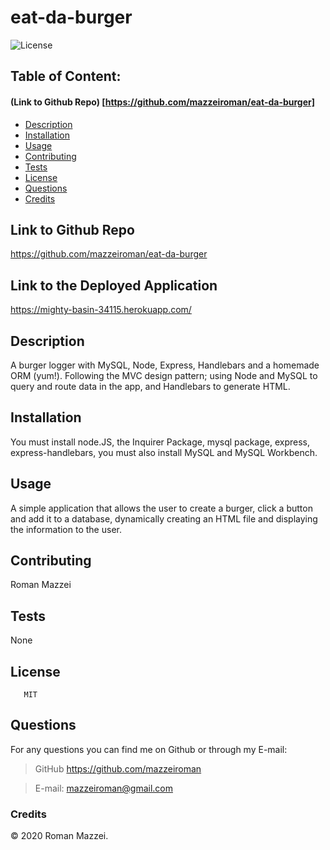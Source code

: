 # eat-da-burger

![License](https://img.shields.io/badge/License-MIT-blue.svg "License Badge")
## Table of Content: 
#### (Link to Github Repo) [https://github.com/mazzeiroman/eat-da-burger]
- [Description](#description)
- [Installation](#installation)
- [Usage](#usage)
- [Contributing](#Contributing)
- [Tests](#tests)
- [License](#license)
- [Questions](#Questions)
- [Credits](#credits)


## Link to Github Repo
https://github.com/mazzeiroman/eat-da-burger

## Link to the Deployed Application
 https://mighty-basin-34115.herokuapp.com/

## Description
 A burger logger with MySQL, Node, Express, Handlebars and a homemade ORM (yum!). Following the MVC design pattern; using Node and MySQL to query and route data in the app, and Handlebars to generate HTML.
 
## Installation 
 You must install node.JS, the Inquirer Package, mysql package, express, express-handlebars, you must also install MySQL and MySQL Workbench.

## Usage
 A simple application that allows the user to create a burger, click a button and add it to a database, dynamically creating an HTML file and displaying the information to the user. 

## Contributing
 Roman Mazzei

## Tests
 None

## License
       MIT
  
## Questions
For any questions you can find me on Github or through my E-mail:
      
> GitHub https://github.com/mazzeiroman

> E-mail: mazzeiroman@gmail.com
      
### Credits
© 2020 Roman Mazzei.      
      